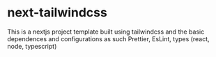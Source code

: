 # next-tailwindcss
This is a nextjs project template built using tailwindcss and the basic dependences and configurations as such Prettier, EsLint, types (react, node, typescript) 
